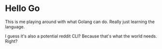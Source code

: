 Hello Go
========

This is me playing around with what Golang can do. Really just learning the language.

I guess it's also a potential reddit CLI?  Because that's what the world needs. Right?
